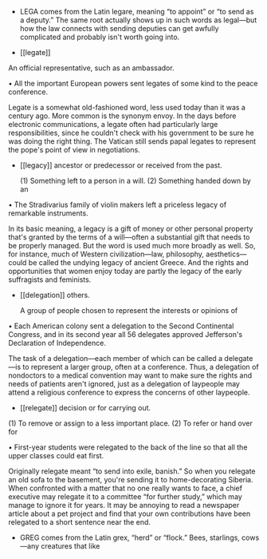 - LEGA comes from the Latin legare, meaning “to appoint” or “to send as a deputy.” The same root
actually shows up in such words as legal—but how the law connects with sending deputies can get
awfully complicated and probably isn't worth going into.

- [[legate]] 

 An official representative, such as an ambassador. 

• All the important European powers sent legates of some kind to the peace conference. 

Legate is a somewhat old-fashioned word, less used today than it was a century ago. More common
is the synonym envoy. In the days before electronic communications, a legate often had particularly
large responsibilities, since he couldn't check with his government to be sure he was doing the right
thing. The Vatican still sends papal legates to represent the pope's point of view in negotiations.

- [[legacy]] 
ancestor or predecessor or received from the past. 

  (1)  Something  left  to  a  person  in  a  will.  (2)  Something  handed  down  by  an

• The Stradivarius family of violin makers left a priceless legacy of remarkable instruments. 

In its basic meaning, a legacy is a gift of money or other personal property that's granted by the terms
of a will—often a substantial gift that needs to be properly managed. But the word is used much more
broadly as well. So, for instance, much of Western civilization—law, philosophy, aesthetics— could
be  called  the  undying  legacy  of  ancient  Greece.  And  the  rights  and  opportunities  that  women  enjoy
today are partly the legacy of the early suffragists and feminists.

- [[delegation]] 
others. 

  A  group  of  people  chosen  to  represent  the  interests  or  opinions  of

• Each American colony sent a delegation to the Second Continental Congress, and in its second year
all 56 delegates approved Jefferson's Declaration of Independence. 

The task of a delegation—each member of which can be called a delegate—is to represent a larger
group, often at a conference. Thus, a delegation of nondoctors to a medical convention may want to
make sure the rights and needs of patients aren't ignored, just as a delegation of laypeople may attend
a religious conference to express the concerns of other laypeople.

- [[relegate]] 
decision or for carrying out. 

 (1) To remove or assign to a less important place. (2) To refer or hand over for

• First-year students were relegated to the back of the line so that all the upper classes could eat first. 

Originally  relegate  meant  “to  send  into  exile,  banish.”  So  when  you  relegate  an  old  sofa  to  the
basement,  you're  sending  it  to  home-decorating  Siberia.  When  confronted  with  a  matter  that  no  one
really wants to face, a chief executive may relegate it to a committee “for further study,” which may
manage to ignore it for years. It may be annoying to read a newspaper article about a pet project and
find that your own contributions have been relegated to a short sentence near the end.

- GREG comes from the Latin grex, “herd” or “flock.” Bees, starlings, cows—any creatures that like
